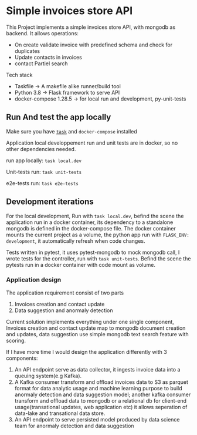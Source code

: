 # Simple invoices store API

This Project implements a simple invoices store API, with mongodb as backend.
It allows operations:
* On create validate invoice with predefined schema and check for duplicates
* Update contacts in invoices
* contact Partiel search 

Tech stack
* Taskfile -> A makefile alike runner/build tool
* Python 3.8 -> Flask framework to serve API
* docker-compose 1.28.5 -> for local run and development, py-unit-tests

## Run And test the app locally

Make sure you have [`task`](https://taskfile.dev/#/installation) and `docker-compose` installed

Application local developpement run and unit tests are in docker, so no other dependencies needed.

run app locally: ```task local.dev ```

Unit-tests run: ```task unit-tests```

e2e-tests run: ```task e2e-tests```

## Development iterations

For the local development, Run with `task local.dev`, befind the scene the application run in a docker container, its dependency to a standalone mongodb is defined in the docker-compose file. The docker container mounts the current project as a volume, the python app run with `FLASK_ENV: development`, it automatically refresh when code changes.

Tests written in pytest, it uses pytest-mongodb to mock mongodb call, I wrote tests for the controller, run with `task unit-tests`. Befind the scene the pytests run in a docker container with code mount as volume.


### Application design

The application requirement consist of two parts
1. Invoices creation and contact update
2. Data suggestion and anormaly detection

Current solution implements everything under one single component, Invoices creation and contact update map to mongodb document creation and updates, data suggestion use simple mongodb text search feature with scoring.

If I have more time I would design the application differently with 3 components:
1. An API endpoint serve as data collector, it ingests invoice data into a queuing system(e.g Kafka).
2. A Kafka consumer transform and offload invoices data to S3 as parquet format for data analytic usage and machine learning purpose to build anormaly detection and data suggestion model; another kafka consumer transform and offload data to mongodb or a relational db for client-end usage(transational updates, web application etc) it allows seperation of data-lake and transational data store. 
3. An API endpoint to serve persisted model produced by data science team for anormaly detection and data suggestion
